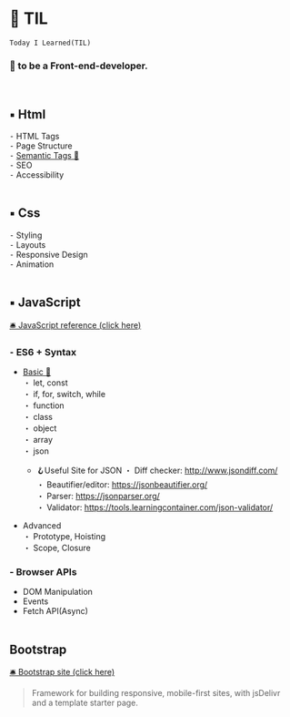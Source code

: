 # 📝 TIL

`Today I Learned(TIL)`

### 🎯 to be a Front-end-developer.

<br>

## ▪ Html

⁃ HTML Tags \
⁃ Page Structure \
⁃ [Semantic Tags 🌱](/HTML)\
⁃ SEO \
⁃ Accessibility
<br><br>

## ▪ Css

⁃ Styling \
⁃ Layouts \
⁃ Responsive Design \
⁃ Animation
<br><br>

## ▪ JavaScript

[🛎 JavaScript reference (click here)](https://developer.mozilla.org/en-US/docs/Web/JavaScript/Reference/)</br>

### ⁃ ES6 + Syntax

- [Basic 🌿](/JavaScript) \
   ・ let, const \
   ・ if, for, switch, while \
   ・ function \
   ・ class \
   ・ object \
   ・ array \
   ・ json

  - 🪝Useful Site for JSON
    ・ Diff checker: http://www.jsondiff.com/ \
    ・ Beautifier/editor: https://jsonbeautifier.org/ \
    ・ Parser: https://jsonparser.org/ \
    ・ Validator: https://tools.learningcontainer.com/json-validator/

- Advanced \
  ・ Prototype, Hoisting \
  ・ Scope, Closure

### - Browser APIs

- DOM Manipulation
- Events
- Fetch API(Async)
  <br><br>

## Bootstrap

[🛎 Bootstrap site (click here)](https://getbootstrap.com/docs/5.1/getting-started/introduction/)

> Framework for building responsive, mobile-first sites, with jsDelivr and a template starter page.
